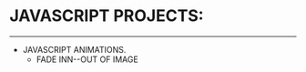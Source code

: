 <h1>JAVASCRIPT PROJECTS:</h1>
<hr>
<ul>
  <li>JAVASCRIPT ANIMATIONS.
    <ul>
      <li>FADE INN--OUT OF IMAGE</li>
    </ul>
  </li>
</ul>
